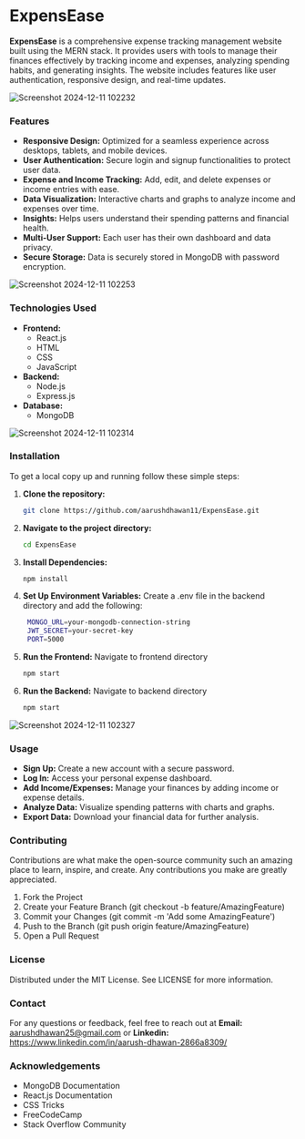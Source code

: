 # ExpensEase
**ExpensEase** is a comprehensive expense tracking management website built using the MERN stack. It provides users with tools to manage their finances effectively by tracking income and expenses, analyzing spending habits, and generating insights. The website includes features like user authentication, responsive design, and real-time updates.

![Screenshot 2024-12-11 102232](https://github.com/user-attachments/assets/19493004-1da0-4aea-848c-8dedd67afbad)


### Features
- **Responsive Design:** Optimized for a seamless experience across desktops, tablets, and mobile devices.
- **User Authentication:** Secure login and signup functionalities to protect user data.
- **Expense and Income Tracking:** Add, edit, and delete expenses or income entries with ease.
- **Data Visualization:** Interactive charts and graphs to analyze income and expenses over time.
- **Insights:** Helps users understand their spending patterns and financial health.
- **Multi-User Support:** Each user has their own dashboard and data privacy.
- **Secure Storage:** Data is securely stored in MongoDB with password encryption.

![Screenshot 2024-12-11 102253](https://github.com/user-attachments/assets/57c4add8-023b-4b45-9871-9c59b413d0a9)


### Technologies Used
- **Frontend:**
  - React.js
  - HTML
  - CSS
  - JavaScript
- **Backend:**
  - Node.js
  - Express.js
- **Database:**
  - MongoDB
 
 ![Screenshot 2024-12-11 102314](https://github.com/user-attachments/assets/25e527c1-4af3-46c9-8317-ec575dabfd8d)


### Installation

To get a local copy up and running follow these simple steps:

1. **Clone the repository:**
   ```bash
   git clone https://github.com/aarushdhawan11/ExpensEase.git
   
2. **Navigate to the project directory:**
   ```bash
   cd ExpensEase
   
3. **Install Dependencies:**
   ```bash
   npm install
   
4. **Set Up Environment Variables:**
   Create a .env file in the backend directory and add the following:
   ```bash
    MONGO_URL=your-mongodb-connection-string
    JWT_SECRET=your-secret-key
    PORT=5000

6. **Run the Frontend:**
   Navigate to frontend directory
   ```bash
   npm start
   
7. **Run the Backend:**
   Navigate to backend directory
   ```bash
   npm start

![Screenshot 2024-12-11 102327](https://github.com/user-attachments/assets/96589e0e-ca33-4d43-bfec-6bc260bfe46c)

  
### Usage
- **Sign Up:** Create a new account with a secure password.
- **Log In:** Access your personal expense dashboard.
- **Add Income/Expenses:** Manage your finances by adding income or expense details.
- **Analyze Data:** Visualize spending patterns with charts and graphs.
- **Export Data:** Download your financial data for further analysis.

### Contributing
Contributions are what make the open-source community such an amazing place to learn, inspire, and create. Any contributions you make are greatly appreciated.

1. Fork the Project
2. Create your Feature Branch (git checkout -b feature/AmazingFeature)
3. Commit your Changes (git commit -m 'Add some AmazingFeature')
4. Push to the Branch (git push origin feature/AmazingFeature)
5. Open a Pull Request

### License
Distributed under the MIT License. See LICENSE for more information.

### Contact
For any questions or feedback, feel free to reach out at **Email:** aarushdhawan25@gmail.com or **Linkedin:** https://www.linkedin.com/in/aarush-dhawan-2866a8309/

### Acknowledgements
- MongoDB Documentation
- React.js Documentation
- CSS Tricks
- FreeCodeCamp
- Stack Overflow Community
